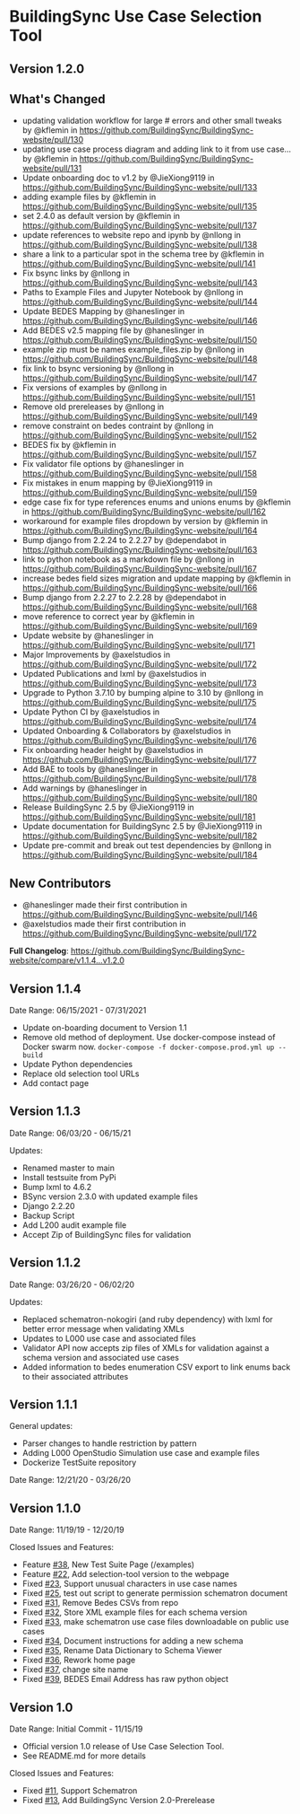 # BuildingSync Use Case Selection Tool

## Version 1.2.0

## What's Changed

- updating validation workflow for large # errors and other small tweaks by @kflemin in https://github.com/BuildingSync/BuildingSync-website/pull/130
- updating use case process diagram and adding link to it from use case… by @kflemin in https://github.com/BuildingSync/BuildingSync-website/pull/131
- Update onboarding doc to v1.2 by @JieXiong9119 in https://github.com/BuildingSync/BuildingSync-website/pull/133
- adding example files by @kflemin in https://github.com/BuildingSync/BuildingSync-website/pull/135
- set 2.4.0 as default version by @kflemin in https://github.com/BuildingSync/BuildingSync-website/pull/137
- update references to website repo and ipynb by @nllong in https://github.com/BuildingSync/BuildingSync-website/pull/138
- share a link to a particular spot in the schema tree by @kflemin in https://github.com/BuildingSync/BuildingSync-website/pull/141
- Fix bsync links by @nllong in https://github.com/BuildingSync/BuildingSync-website/pull/143
- Paths to Example Files and Jupyter Notebook by @nllong in https://github.com/BuildingSync/BuildingSync-website/pull/144
- Update BEDES Mapping by @haneslinger in https://github.com/BuildingSync/BuildingSync-website/pull/146
- Add BEDES v2.5 mapping file by @haneslinger in https://github.com/BuildingSync/BuildingSync-website/pull/150
- example zip must be names example_files.zip by @nllong in https://github.com/BuildingSync/BuildingSync-website/pull/148
- fix link to bsync versioning by @nllong in https://github.com/BuildingSync/BuildingSync-website/pull/147
- Fix versions of examples by @nllong in https://github.com/BuildingSync/BuildingSync-website/pull/151
- Remove old prereleases by @nllong in https://github.com/BuildingSync/BuildingSync-website/pull/149
- remove constraint on bedes contraint by @nllong in https://github.com/BuildingSync/BuildingSync-website/pull/152
- BEDES fix by @kflemin in https://github.com/BuildingSync/BuildingSync-website/pull/157
- Fix validator file options by @haneslinger in https://github.com/BuildingSync/BuildingSync-website/pull/158
- Fix mistakes in enum mapping by @JieXiong9119 in https://github.com/BuildingSync/BuildingSync-website/pull/159
- edge case fix for type references enums and unions enums by @kflemin in https://github.com/BuildingSync/BuildingSync-website/pull/162
- workaround for example files dropdown by version by @kflemin in https://github.com/BuildingSync/BuildingSync-website/pull/164
- Bump django from 2.2.24 to 2.2.27 by @dependabot in https://github.com/BuildingSync/BuildingSync-website/pull/163
- link to python notebook as a markdown file by @nllong in https://github.com/BuildingSync/BuildingSync-website/pull/167
- increase bedes field sizes migration and update mapping by @kflemin in https://github.com/BuildingSync/BuildingSync-website/pull/166
- Bump django from 2.2.27 to 2.2.28 by @dependabot in https://github.com/BuildingSync/BuildingSync-website/pull/168
- move reference to correct year by @kflemin in https://github.com/BuildingSync/BuildingSync-website/pull/169
- Update website by @haneslinger in https://github.com/BuildingSync/BuildingSync-website/pull/171
- Major Improvements by @axelstudios in https://github.com/BuildingSync/BuildingSync-website/pull/172
- Updated Publications and lxml by @axelstudios in https://github.com/BuildingSync/BuildingSync-website/pull/173
- Upgrade to Python 3.7.10 by bumping alpine to 3.10 by @nllong in https://github.com/BuildingSync/BuildingSync-website/pull/175
- Update Python CI by @axelstudios in https://github.com/BuildingSync/BuildingSync-website/pull/174
- Updated Onboarding & Collaborators by @axelstudios in https://github.com/BuildingSync/BuildingSync-website/pull/176
- Fix onboarding header height by @axelstudios in https://github.com/BuildingSync/BuildingSync-website/pull/177
- Add BAE to tools by @haneslinger in https://github.com/BuildingSync/BuildingSync-website/pull/178
- Add warnings by @haneslinger in https://github.com/BuildingSync/BuildingSync-website/pull/180
- Release BuildingSync 2.5 by @JieXiong9119 in https://github.com/BuildingSync/BuildingSync-website/pull/181
- Update documentation for BuildingSync 2.5 by @JieXiong9119 in https://github.com/BuildingSync/BuildingSync-website/pull/182
- Update pre-commit and break out test dependencies by @nllong in https://github.com/BuildingSync/BuildingSync-website/pull/184

## New Contributors

- @haneslinger made their first contribution in https://github.com/BuildingSync/BuildingSync-website/pull/146
- @axelstudios made their first contribution in https://github.com/BuildingSync/BuildingSync-website/pull/172

**Full Changelog**: https://github.com/BuildingSync/BuildingSync-website/compare/v1.1.4...v1.2.0

## Version 1.1.4

Date Range: 06/15/2021 - 07/31/2021

- Update on-boarding document to Version 1.1
- Remove old method of deployment. Use docker-compose instead of Docker swarm now. `docker-compose -f docker-compose.prod.yml up --build`
- Update Python dependencies
- Replace old selection tool URLs
- Add contact page

## Version 1.1.3

Date Range: 06/03/20 - 06/15/21

Updates:

- Renamed master to main
- Install testsuite from PyPi
- Bump lxml to 4.6.2
- BSync version 2.3.0 with updated example files
- Django 2.2.20
- Backup Script
- Add L200 audit example file
- Accept Zip of BuildingSync files for validation

## Version 1.1.2

Date Range: 03/26/20 - 06/02/20

Updates:

- Replaced schematron-nokogiri (and ruby dependency) with lxml for better error message when validating XMLs
- Updates to L000 use case and associated files
- Validator API now accepts zip files of XMLs for validation against a schema version and associated use cases
- Added information to bedes enumeration CSV export to link enums back to their associated attributes

## Version 1.1.1

General updates:

- Parser changes to handle restriction by pattern
- Adding L000 OpenStudio Simulation use case and example files
- Dockerize TestSuite repository

Date Range: 12/21/20 - 03/26/20

## Version 1.1.0

Date Range: 11/19/19 - 12/20/19

Closed Issues and Features:

- Feature [#38](https://github.com/BuildingSync/selection-tool/issues/38), New Test Suite Page (<url>/examples)
- Feature [#22](https://github.com/BuildingSync/selection-tool/issues/22), Add selection-tool version to the webpage
- Fixed [#23](https://github.com/BuildingSync/selection-tool/issues/23), Support unusual characters in use case names
- Fixed [#25](https://github.com/BuildingSync/selection-tool/issues/25), test out script to generate permission schematron document
- Fixed [#31](https://github.com/BuildingSync/selection-tool/issues/31), Remove Bedes CSVs from repo
- Fixed [#32](https://github.com/BuildingSync/selection-tool/issues/32), Store XML example files for each schema version
- Fixed [#33](https://github.com/BuildingSync/selection-tool/issues/33), make schematron use case files downloadable on public use cases
- Fixed [#34](https://github.com/BuildingSync/selection-tool/issues/34), Document instructions for adding a new schema
- Fixed [#35](https://github.com/BuildingSync/selection-tool/issues/35), Rename Data Dictionary to Schema Viewer
- Fixed [#36](https://github.com/BuildingSync/selection-tool/issues/36), Rework home page
- Fixed [#37](https://github.com/BuildingSync/selection-tool/issues/37), change site name
- Fixed [#39](https://github.com/BuildingSync/selection-tool/issues/39), BEDES Email Address has raw python object

## Version 1.0

Date Range: Initial Commit - 11/15/19

- Official version 1.0 release of Use Case Selection Tool.
- See README.md for more details

Closed Issues and Features:

- Fixed [#11](https://github.com/BuildingSync/selection-tool/issues/11), Support Schematron
- Fixed [#13](https://github.com/BuildingSync/selection-tool/issues/13), Add BuildingSync Version 2.0-Prerelease
